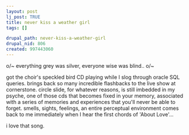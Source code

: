 ```yaml
--- 
layout: post
lj_post: TRUE
title: never kiss a weather girl
tags: []

drupal_path: never-kiss-a-weather-girl
drupal_nid: 806
created: 997443060
---
```

o/~ everything grey was silver, everyone wise was blind.. o/~

got the choir's speckled bird CD playing while I slog through oracle SQL queries. brings back so many incredible flashbacks to the live show at cornerstone. circle slide, for whatever reasons, is still imbedded in my psyche, one of those cds that becomes fixed in your memory, associated with a series of memories and experiences that you'll never be able to forget. smells, sights, feelings, an entire perceptual environment comes back to me immediately when I hear the first chords of 'About Love'...

i love that song.
